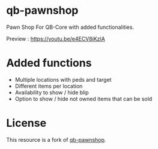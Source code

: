 # qb-pawnshop
Pawn Shop For QB-Core with added functionalities.

Preview : https://youtu.be/e4ECV8iKzlA



# Added functions

- Multiple locations with peds and target
- Different items per location
- Availability to show / hide blip
- Option to show / hide not owned items that can be sold

# License

This resource is a fork of [qb-pawnshop](https://github.com/qbcore-framework/qb-pawnshop).